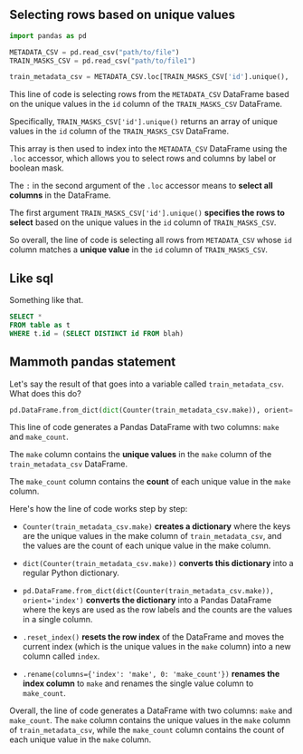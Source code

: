 ## Selecting rows based on unique values

```python
import pandas as pd

METADATA_CSV = pd.read_csv("path/to/file")
TRAIN_MASKS_CSV = pd.read_csv("path/to/file1")

train_metadata_csv = METADATA_CSV.loc[TRAIN_MASKS_CSV['id'].unique(), :]
```

This line of code is selecting rows from the `METADATA_CSV` DataFrame based on the unique values in the `id` column of the `TRAIN_MASKS_CSV` DataFrame.

Specifically, `TRAIN_MASKS_CSV['id'].unique()` returns an array of unique values in the `id` column of the `TRAIN_MASKS_CSV` DataFrame.

This array is then used to index into the `METADATA_CSV` DataFrame using the `.loc` accessor, which allows you to select rows and columns by label or boolean mask.

The `:` in the second argument of the `.loc` accessor means to **select all columns** in the DataFrame.

The first argument `TRAIN_MASKS_CSV['id'].unique()` **specifies the rows to select** based on the unique values in the `id` column of `TRAIN_MASKS_CSV`.

So overall, the line of code is selecting all rows from `METADATA_CSV` whose `id` column matches a **unique value** in the `id` column of `TRAIN_MASKS_CSV`.

## Like sql

Something like that.

```sql
SELECT * 
FROM table as t 
WHERE t.id = (SELECT DISTINCT id FROM blah)
```

## Mammoth pandas statement

Let's say the result of that goes into a variable called `train_metadata_csv`.  What does this do? 

```py
pd.DataFrame.from_dict(dict(Counter(train_metadata_csv.make)), orient='index').reset_index().rename(columns={'index': 'make', 0: 'make_count'})
```

This line of code generates a Pandas DataFrame with two columns: `make` and `make_count`.

The `make` column contains the **unique values** in the `make` column of the `train_metadata_csv` DataFrame.

The `make_count` column contains the **count** of each unique value in the `make` column.

Here's how the line of code works step by step:

* `Counter(train_metadata_csv.make)` **creates a dictionary** where the keys are the unique values in the make column of `train_metadata_csv`, and the values are the count of each unique value in the make column.

* `dict(Counter(train_metadata_csv.make))` **converts this dictionary** into a regular Python dictionary.

* `pd.DataFrame.from_dict(dict(Counter(train_metadata_csv.make)), orient='index')` **converts the dictionary** into a Pandas DataFrame where the keys are used as the row labels and the counts are the values in a single column.

* `.reset_index()` **resets the row index** of the DataFrame and moves the current index (which is the unique values in the `make` column) into a new column called `index`.

* `.rename(columns={'index': 'make', 0: 'make_count'})` **renames the index column** to `make` and renames the single value column to `make_count`.

Overall, the line of code generates a DataFrame with two columns: `make` and `make_count`. The `make` column contains the unique values in the `make` column of `train_metadata_csv`, while the `make_count` column contains the count of each unique value in the `make` column.

